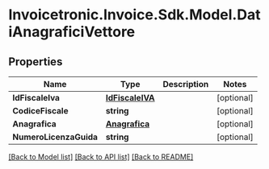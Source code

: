 # Invoicetronic.Invoice.Sdk.Model.DatiAnagraficiVettore

## Properties

Name | Type | Description | Notes
------------ | ------------- | ------------- | -------------
**IdFiscaleIva** | [**IdFiscaleIVA**](IdFiscaleIVA.md) |  | [optional] 
**CodiceFiscale** | **string** |  | [optional] 
**Anagrafica** | [**Anagrafica**](Anagrafica.md) |  | [optional] 
**NumeroLicenzaGuida** | **string** |  | [optional] 

[[Back to Model list]](../README.md#documentation-for-models) [[Back to API list]](../README.md#documentation-for-api-endpoints) [[Back to README]](../README.md)

